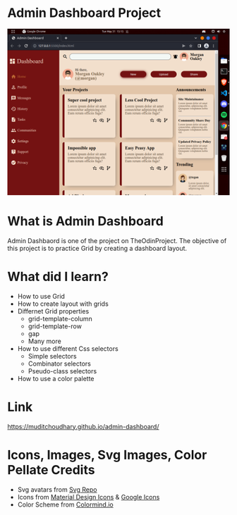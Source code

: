 # Admin Dashboard Project

![Admin Dashboard Image](Project-Image/output_img.png)

# What is Admin Dashboard
Admin Dashbaord is one of the project on TheOdinProject. The objective of this project is to practice Grid by creating a dashboard layout.

# What did I learn?
- How to use Grid
- How to create layout with grids
- Differnet Grid properties
    - grid-template-column
    - grid-template-row
    - gap
    - Many more
- How to use different Css selectors
    - Simple selectors   
    - Combinator selectors 
    - Pseudo-class selectors
- How to use a color palette

# Link
https://muditchoudhary.github.io/admin-dashboard/

# Icons, Images, Svg Images, Color Pellate Credits
- Svg avatars from [Svg Repo](https://www.svgrepo.com/)
- Icons from [Material Design Icons](https://materialdesignicons.com/) & [Google Icons](https://www.w3schools.com/icons/google_icons_intro.asp)
- Color Scheme from [Colormind.io](http://colormind.io/bootstrap/)